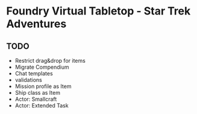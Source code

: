 # Foundry Virtual Tabletop - Star Trek Adventures


## TODO
* Restrict drag&drop for items
* Migrate Compendium
* Chat templates
* validations
* Mission profile as Item
* Ship class as Item
* Actor: Smallcraft
* Actor: Extended Task